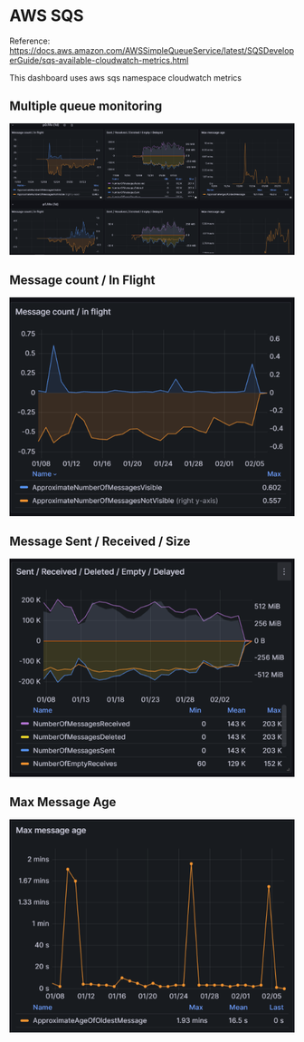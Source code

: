 # AWS SQS

Reference: https://docs.aws.amazon.com/AWSSimpleQueueService/latest/SQSDeveloperGuide/sqs-available-cloudwatch-metrics.html

This dashboard uses aws sqs namespace cloudwatch metrics

## Multiple queue monitoring
![Multiple queue monitoring](./graph-multiple-queues.png)

## Message count / In Flight
![Message count / In Flight](./message-count.png)

## Message Sent / Received / Size
![Message Sent / Received / Size](./message-sent-received-size.png)

## Max Message Age
![Max Message Age](./max-message-age.png)